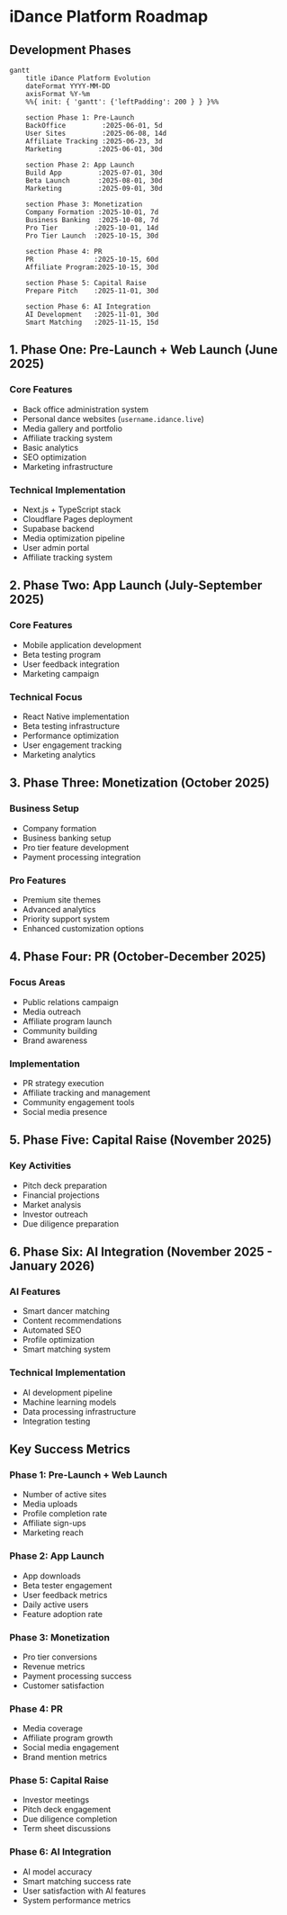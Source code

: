 # iDance Platform Roadmap

## Development Phases

```mermaid
gantt
    title iDance Platform Evolution
    dateFormat YYYY-MM-DD
    axisFormat %Y-%m
    %%{ init: { 'gantt': {'leftPadding': 200 } } }%%

    section Phase 1: Pre-Launch
    BackOffice         :2025-06-01, 5d
    User Sites         :2025-06-08, 14d
    Affiliate Tracking :2025-06-23, 3d
    Marketing         :2025-06-01, 30d

    section Phase 2: App Launch
    Build App         :2025-07-01, 30d
    Beta Launch       :2025-08-01, 30d
    Marketing         :2025-09-01, 30d

    section Phase 3: Monetization
    Company Formation :2025-10-01, 7d
    Business Banking  :2025-10-08, 7d
    Pro Tier         :2025-10-01, 14d
    Pro Tier Launch  :2025-10-15, 30d

    section Phase 4: PR
    PR               :2025-10-15, 60d
    Affiliate Program:2025-10-15, 30d

    section Phase 5: Capital Raise
    Prepare Pitch    :2025-11-01, 30d

    section Phase 6: AI Integration
    AI Development   :2025-11-01, 30d
    Smart Matching   :2025-11-15, 15d
```

## 1. Phase One: Pre-Launch + Web Launch (June 2025)

### Core Features
- Back office administration system
- Personal dance websites (`username.idance.live`)
- Media gallery and portfolio
- Affiliate tracking system
- Basic analytics
- SEO optimization
- Marketing infrastructure

### Technical Implementation
- Next.js + TypeScript stack
- Cloudflare Pages deployment
- Supabase backend
- Media optimization pipeline
- User admin portal
- Affiliate tracking system

## 2. Phase Two: App Launch (July-September 2025)

### Core Features
- Mobile application development
- Beta testing program
- User feedback integration
- Marketing campaign

### Technical Focus
- React Native implementation
- Beta testing infrastructure
- Performance optimization
- User engagement tracking
- Marketing analytics

## 3. Phase Three: Monetization (October 2025)

### Business Setup
- Company formation
- Business banking setup
- Pro tier feature development
- Payment processing integration

### Pro Features
- Premium site themes
- Advanced analytics
- Priority support system
- Enhanced customization options

## 4. Phase Four: PR (October-December 2025)

### Focus Areas
- Public relations campaign
- Media outreach
- Affiliate program launch
- Community building
- Brand awareness

### Implementation
- PR strategy execution
- Affiliate tracking and management
- Community engagement tools
- Social media presence

## 5. Phase Five: Capital Raise (November 2025)

### Key Activities
- Pitch deck preparation
- Financial projections
- Market analysis
- Investor outreach
- Due diligence preparation

## 6. Phase Six: AI Integration (November 2025 - January 2026)

### AI Features
- Smart dancer matching
- Content recommendations
- Automated SEO
- Profile optimization
- Smart matching system

### Technical Implementation
- AI development pipeline
- Machine learning models
- Data processing infrastructure
- Integration testing

## Key Success Metrics

### Phase 1: Pre-Launch + Web Launch
- Number of active sites
- Media uploads
- Profile completion rate
- Affiliate sign-ups
- Marketing reach

### Phase 2: App Launch
- App downloads
- Beta tester engagement
- User feedback metrics
- Daily active users
- Feature adoption rate

### Phase 3: Monetization
- Pro tier conversions
- Revenue metrics
- Payment processing success
- Customer satisfaction

### Phase 4: PR
- Media coverage
- Affiliate program growth
- Social media engagement
- Brand mention metrics

### Phase 5: Capital Raise
- Investor meetings
- Pitch deck engagement
- Due diligence completion
- Term sheet discussions

### Phase 6: AI Integration
- AI model accuracy
- Smart matching success rate
- User satisfaction with AI features
- System performance metrics
